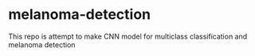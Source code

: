 # melanoma-detection
This repo is attempt to make CNN model for multiclass classification and melanoma detection
